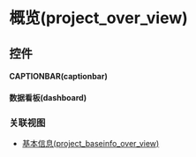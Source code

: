 # 概览(project_over_view)  <!-- {docsify-ignore-all} -->



## 控件
#### CAPTIONBAR(captionbar)
#### 数据看板(dashboard)


### 关联视图
  * [基本信息(project_baseinfo_over_view)](app/view/project_baseinfo_over_view)

<script>
 const { createApp } = Vue
  createApp({
    data() {
      return {

      }
    }
  }).use(ElementPlus).mount('#app')
</script>